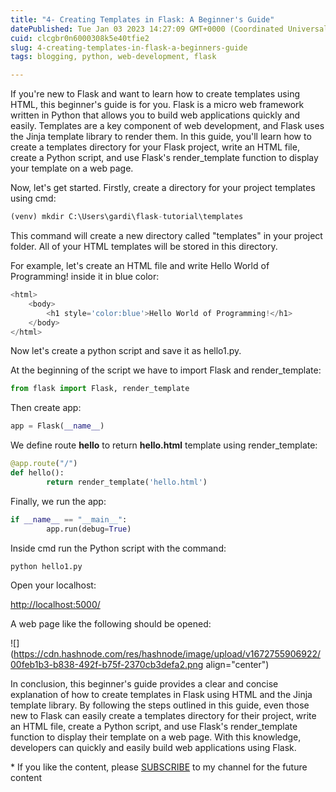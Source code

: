```yaml
---
title: "4- Creating Templates in Flask: A Beginner's Guide"
datePublished: Tue Jan 03 2023 14:27:09 GMT+0000 (Coordinated Universal Time)
cuid: clcgbr0n6000308k5e40tfie2
slug: 4-creating-templates-in-flask-a-beginners-guide
tags: blogging, python, web-development, flask

---
```


If you're new to Flask and want to learn how to create templates using HTML, this beginner's guide is for you. Flask is a micro web framework written in Python that allows you to build web applications quickly and easily. Templates are a key component of web development, and Flask uses the Jinja template library to render them. In this guide, you'll learn how to create a templates directory for your Flask project, write an HTML file, create a Python script, and use Flask's render\_template function to display your template on a web page.

Now, let's get started. Firstly, create a directory for your project templates using cmd:

```python
(venv) mkdir C:\Users\gardi\flask-tutorial\templates
```

This command will create a new directory called "templates" in your project folder. All of your HTML templates will be stored in this directory.

For example, let's create an HTML file and write Hello World of Programming! inside it in blue color:

```python
<html>
    <body>
        <h1 style='color:blue'>Hello World of Programming!</h1>
    </body>
</html>
```

Now let's create a python script and save it as hello1.py.

At the beginning of the script we have to import Flask and render\_template:

```python
from flask import Flask, render_template
```

Then create app:

```python
app = Flask(__name__)
```

We define route **hello** to return **hello.html** template using render\_template:

```python
@app.route("/")
def hello():
        return render_template('hello.html')
```

Finally, we run the app:

```python
if __name__ == "__main__":
        app.run(debug=True)
```

Inside cmd run the Python script with the command:

```python
python hello1.py
```

Open your localhost:

[http://localhost:5000/](http://localhost:5000/)

A web page like the following should be opened:

![](https://cdn.hashnode.com/res/hashnode/image/upload/v1672755906922/00feb1b3-b838-492f-b75f-2370cb3defa2.png align="center")

In conclusion, this beginner's guide provides a clear and concise explanation of how to create templates in Flask using HTML and the Jinja template library. By following the steps outlined in this guide, even those new to Flask can easily create a templates directory for their project, write an HTML file, create a Python script, and use Flask's render\_template function to display their template on a web page. With this knowledge, developers can quickly and easily build web applications using Flask.

\* If you like the content, please [SUBSCRIBE](https://www.youtube.com/channel/UCpbWlHEqBSnJb6i4UemXQpA?sub_confirmation=1) to my channel for the future content